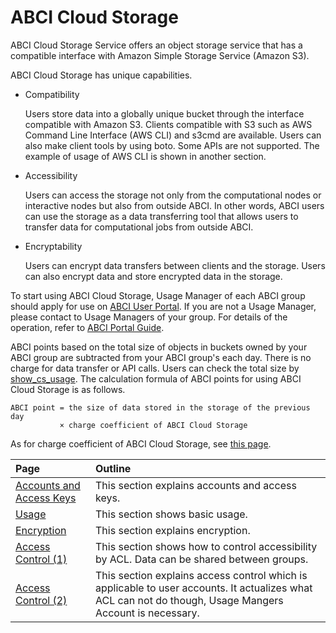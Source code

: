 # ABCI Cloud Storage

ABCI Cloud Storage Service offers an object storage service that has a compatible interface with Amazon Simple Storage Service (Amazon S3).

ABCI Cloud Storage has unique capabilities.

- Compatibility

    Users store data into a globally unique bucket through the interface compatible with Amazon S3. Clients compatible with S3 such as AWS Command Line Interface (AWS CLI) and s3cmd are available. Users can also make client tools by using boto. Some APIs are not supported. The example of usage of AWS CLI is shown in another section.
    
- Accessibility

    Users can access the storage not only from the computational nodes or interactive nodes but also from outside ABCI. In other words, ABCI users can use the storage as a data transferring tool that allows users to transfer data for computational jobs from outside ABCI.

- Encryptability

    Users can encrypt data transfers between clients and the storage. Users can also encrypt data and store encrypted data in the storage.

To start using ABCI Cloud Storage, Usage Manager of each ABCI group should apply for use on [ABCI User Portal](https://portal.abci.ai/user/).
If you are not a Usage Manager, please contact to Usage Managers of your group.
For details of the operation, refer to [ABCI Portal Guide](https://docs.abci.ai/portal/en/).

ABCI points based on the total size of objects in buckets owned by your ABCI group are subtracted from your ABCI group's each day. There is no charge for data transfer or API calls. Users can check the total size by [show_cs_usage](getting-started.md#check-cloud-storage-usage). The calculation formula of ABCI points for using ABCI Cloud Storage is as follows.

```
ABCI point = the size of data stored in the storage of the previous day
           × charge coefficient of ABCI Cloud Storage
```

As for charge coefficient of ABCI Cloud Storage, see [this page](https://abci.ai/en/how_to_use/tariffs.html).

| Page | Outline |
|:--|:--|
| [Accounts and Access Keys](abci-cloudstorage/cs-account.md) | This section explains accounts and access keys. |
| [Usage](abci-cloudstorage/usage.md) | This section shows basic usage. |
| [Encryption](abci-cloudstorage/encryption.md) | This section explains encryption. |
| [Access Control (1)](abci-cloudstorage/acl.md) | This section shows how to control accessibility by ACL. Data can be shared between groups. |
| [Access Control (2)](abci-cloudstorage/policy.md) | This section explains access control which is applicable to user accounts. It actualizes what ACL can not do though, Usage Mangers Account is necessary. |
